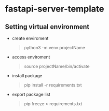 # fastapi-server-template
## Setting virtual environment

- create enviroment
  > python3 -m venv projectName

- access enviroment
  > source projectName/bin/activate

- install package
  > pip install -r requirements.txt
  
- export package list
  > pip freeze > requirements.txt
